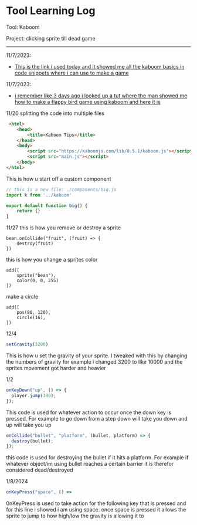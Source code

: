 # Tool Learning Log

Tool: Kaboom

Project: clicking sprite till dead game

---

11/7/2023:
* [This is the link i used today and it showed me all the kaboom basics in code snippets where i can use to make a game](https://kaboomjs.com/doc/setup)

11/7/2023:
* [i remember like 3 days ago i looked up a tut where the man showed me how to make a flappy bird game using kaboom and here it is](https://www.youtube.com/watch?v=hgReGsh5xVU)


<!--
* Links you used today (websites, videos, etc)
* Things you tried, progress you made, etc
* Challenges, a-ha moments, etc
* Questions you still have
* What you're going to try next
-->
11/20
splitting the code into multiple files
```html
 <html>
	<head>
		<title>Kaboom Tips</title>
	</head>
	<body>
		<script src="https://kaboomjs.com/lib/0.5.1/kaboom.js"></script>
		<script src="main.js"></script>
	</body>
</html>
```
This is how u start off a custom component
```js
// this is a new file: ./components/big.js
import k from '../kaboom'

export default function big() {
	return {}
}
```
11/27
this is how you remove or destroy a sprite
```
bean.onCollide("fruit", (fruit) => {
    destroy(fruit)
})
```
this is how you change a sprites color
```
add([
    sprite("bean"),
    color(0, 0, 255)
])
```
make a circle
```
add([
    pos(80, 120),
    circle(16),
])
```




12/4
``` js
setGravity(3200)
```
This is how u set the gravity of your sprite.
I tweaked with this by changing the numbers of gravity for example i changed 3200 to like 10000 and the sprites movement got harder and heavier


1/2
``` js
onKeyDown("up", () => {
  player.jump(100);
});
```
This code is used for whatever action to occur once the down key is pressed. For example to go down from a step down will take you down and up will take you up


``` js
onCollide("bullet", "platform", (bullet, platform) => {
  destroy(bullet);
});
```
this code is used for destroying the bullet if it hits a platform. For example if whatever object/im using bullet reaches a certain barrier it is therefor considered dead/destroyed

1/8/2024
```js
onKeyPress("space", () =>
```
0nKeyPress is used to take action for the following key that is pressed and for this line i showed i am using space. once space is pressed it allows the sprite to jump to how high/low the gravity is allowing it to